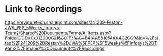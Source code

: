 # Link to Recordings
https://revaturetech.sharepoint.com/sites/241209-Reston-JWA_PEP_5Weeks_Infosys-Team2/Shared%20Documents/Forms/AllItems.aspx?FolderCTID=0x012000C016C01F23AC4B41AA581054AA4C2CC9&id=%2Fsites%2F241209%2DReston%2DJWA%5FPEP%5F5Weeks%5FInfosys%2DTeam2%2FShared%20Documents%2FRecordings

